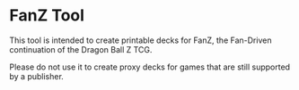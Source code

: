 # FanZ Tool

This tool is intended to create printable decks for FanZ, the Fan-Driven continuation of the Dragon Ball Z TCG.

Please do not use it to create proxy decks for games that are still supported by a publisher.